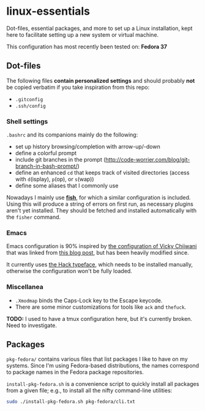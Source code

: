 # linux-essentials

Dot-files, essential packages, and more to set up a Linux installation, kept
here to facilitate setting up a new system or virtual machine.

This configuration has most recently been tested on: **Fedora 37**


## Dot-files

The following files **contain personalized settings** and should probably
**not** be copied verbatim if you take inspiration from this repo:

+ `.gitconfig`
+ `.ssh/config`

### Shell settings

`.bashrc` and its companions mainly do the following:

+ set up history browsing/completion with arrow-up/-down
+ define a colorful prompt
+ include git branches in the prompt (http://code-worrier.com/blog/git-branch-in-bash-prompt/)
+ define an enhanced `cd` that keeps track of visited directories (access with `d`(isplay), `p`(op), or `s`(wap))
+ define some aliases that I commonly use

Nowadays I mainly use [**fish**](https://fishshell.com/), for which a similar
configuration is included.  Using this will produce a string of errors on first
run, as necessary plugins aren't yet installed.  They should be fetched and
installed automatically with the `fisher` command.

### Emacs

Emacs configuration is 90% inspired by [the configuration of Vicky
Chijwani](https://github.com/vickychijwani/dotfiles/tree/master/.emacs.d) that
was linked from [this blog
post](http://vickychijwani.me/nuggets-from-my-emacs-part-i/), but has been
heavily modified since.

It currently uses [the Hack typeface](https://sourcefoundry.org/hack/), which
needs to be installed manually, otherwise the configuration won't be fully
loaded.

### Miscellanea

+ `.Xmodmap` binds the Caps-Lock key to the Escape keycode.
+ There are some minor customizations for tools like `ack` and `thefuck`.

**TODO:** I used to have a tmux configuration here, but it's currently
broken. Need to investigate.


## Packages

`pkg-fedora/` contains various files that list packages I like to have on my
systems.  Since I'm using Fedora-based distributions, the names correspond to
package names in the Fedora package repositories.

`install-pkg-fedora.sh` is a convenience script to quickly install all packages
from a given file; e.g., to install all the nifty command-line utilities:

```bash
sudo ./install-pkg-fedora.sh pkg-fedora/cli.txt
```
